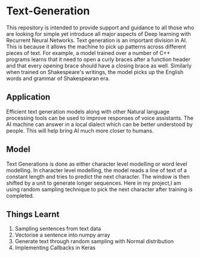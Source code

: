 # Text-Generation
This repository is intended to provide support and guidance to all those who are looking for simple yet introduce all major aspects of Deep learning with Recurrent Neural Networks.
Text generation is an important division in AI. This is because it allows the machine to pick up patterns across different pieces of text. For example, a model trained over a number of C++ programs learns that it need to open a curly braces after a function header and that every opening brace should have a closing brace as well. Similarly when trained on Shakespeare's writings, the model picks up the English words and grammar of Shakespearan era.

## Application
Efficient text generation models along with other Natural language processing tools can be used to improve responses of voice assistants. The AI machine can answer in a local dialect which can be better understood by people. This will help bring AI much more closer to humans.

## Model
Text Generations is done as either character level modelling or word level modelling. In character level modelling, the model reads a line of text of a constant length and tries to predict the next character. The window is then shifted by a unit to generate longer sequences. Here in my project,I am using random sampling technique to pick the next character after training is completed.

## Things Learnt
1. Sampling sentences from text data
2. Vectorise a sentence into numpy array
3. Generate text through random sampling with Normal distribution
4. Implementing Callbacks in Keras
